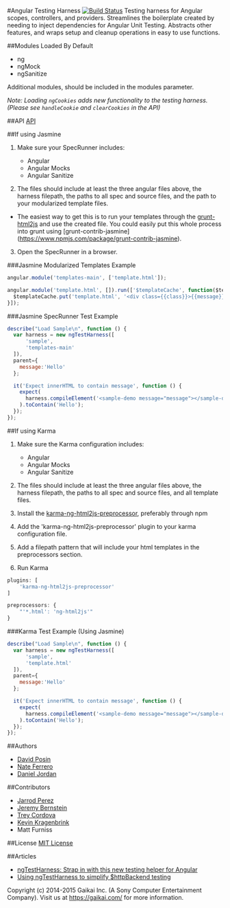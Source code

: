#Angular Testing Harness [![Build Status](https://travis-ci.org/gaikai/ngTestHarness.svg?branch=master)](https://travis-ci.org/gaikai/ngTestHarness)
Testing harness for Angular scopes, controllers, and providers.
Streamlines the boilerplate created by needing to inject dependencies for Angular Unit Testing.  Abstracts other features, and wraps setup and cleanup operations in easy to use functions.

##Modules Loaded By Default
  * ng
  * ngMock
  * ngSanitize

Additional modules, should be included in the modules parameter.

_Note: Loading `ngCookies` adds new functionality to the testing harness. (Please see `handleCookie` and `clearCookies` in the API)_

##API
<a href="api.md">API</a>

##If using Jasmine
1. Make sure your SpecRunner includes:
    * Angular
    * Angular Mocks
    * Angular Sanitize

2. The files should include at least the three angular files above, the harness filepath, the paths to all spec and source files, and the path to your modularized template files.
  * The easiest way to get this is to run your templates through the [grunt-html2js](https://www.npmjs.com/package/grunt-html2js) and use the created file.  You could easily put this whole process into grunt using [grunt-contrib-jasmine] (https://www.npmjs.com/package/grunt-contrib-jasmine).

3. Open the SpecRunner in a browser.

###Jasmine Modularized Templates Example
```javascript
angular.module('templates-main', ['template.html']);

angular.module('template.html', []).run(['$templateCache', function($templateCache) {
  $templateCache.put('template.html', '<div class={{class}}>{{message}}</div>');
}]);
```

###Jasmine SpecRunner Test Example
```javascript
describe("Load Sample\n", function () {
  var harness = new ngTestHarness([
      'sample',
      'templates-main'
  ]),
  parent={
    message:'Hello'
  };

  it('Expect innerHTML to contain message', function () {
    expect(
      harness.compileElement('<sample-demo message="message"></sample-demo>', parent).html()
    ).toContain('Hello');
  });
});
```


##If using Karma
1. Make sure the Karma configuration includes:
    * Angular
    * Angular Mocks
    * Angular Sanitize

2. The files should include at least the three angular files above, the harness filepath, the paths to all spec and source files, and all template files.
3. Install the [karma-ng-html2js-preprocessor](https://github.com/karma-runner/karma-ng-html2js-preprocessor), preferably through npm
4. Add the 'karma-ng-html2js-preprocessor' plugin to your karma configuration file.
5. Add a filepath pattern that will include your html templates in the preprocessors section.
6. Run Karma

```javascript
plugins: [
    'karma-ng-html2js-preprocessor'
]
```
```javascript
preprocessors: {
    "'*.html': 'ng-html2js'"
}
```

###Karma Test Example (Using Jasmine)
```javascript
describe("Load Sample\n", function () {
  var harness = new ngTestHarness([
      'sample',
      'template.html'
  ]),
  parent={
    message:'Hello'
  };

  it('Expect innerHTML to contain message', function () {
    expect(
      harness.compileElement('<sample-demo message="message"></sample-demo>', parent).html()
    ).toContain('Hello');
  });
});

```

##Authors
* [David Posin](https://github.com/Lastalas)
* [Nate Ferrero](https://github.com/NateFerrero)
* [Daniel Jordan](https://github.com/danjordan2)

##Contributors
* [Jarrod Perez](https://github.com/cytoplankton)
* [Jeremy Bernstein](https://github.com/Dr-Jerm)
* [Trey Cordova](https://github.com/treycordova)
* [Kevin Kragenbrink](https://github.com/kkragenbrink)
* Matt Furniss

##License
[MIT License](LICENSE.md)

##Articles
* [ngTestHarness: Strap in with this new testing helper for Angular](http://randomjavascript.blogspot.com/2015/01/ngtestharness-strap-in-with-this-new.html)
* [Using ngTestHarness to simplify $httpBackend testing](http://randomjavascript.blogspot.com/2015/01/using-ngtestharness-to-simplify.html)

Copyright (c) 2014-2015 Gaikai Inc. (A Sony Computer Entertainment Company).
Visit us at https://gaikai.com/ for more information.
